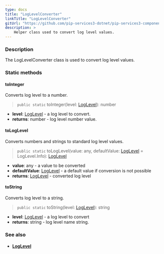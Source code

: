 ```yaml
---
type: docs
title: "LogLevelConverter"
linkTitle: "LogLevelConverter"
gitUrl: "https://github.com/pip-services3-dotnet/pip-services3-components-dotnet"
description: >
    Helper class used to convert log level values.
---
```


### Description

The LogLevelConverter class is used to convert log level values.

### Static methods

#### toInteger
Converts log level to a number.

> `public static` toInteger(level: [LogLevel](../log_level)): number

- **level**: [LogLevel](../log_level) - a log level to convert.
- **returns**: number - log level number value.


#### toLogLevel
Converts numbers and strings to standard log level values.

> `public static` toLogLevel(value: any, defaultValue: [LogLevel](../log_level) = LogLevel.Info): [LogLevel](../log_level)

- **value**: any - a value to be converted
- **defaultValue**: [LogLevel](../log_level) - a default value if conversion is not possible
- **returns**: [LogLevel](../log_level) - converted log level


#### toString
Converts log level to a string.

> `public static` toString(level: [LogLevel](../log_level)): string

- **level**: [LogLevel](../log_level) - a log level to convert
- **returns**: string - log level name string.



### See also
- #### [LogLevel](../log_level)
